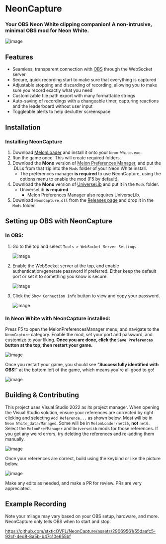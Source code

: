# NeonCapture
### Your OBS Neon White clipping companion! A non-intrusive, minimal OBS mod for Neon White.

![image](https://github.com/stxticOVFL/NeonCapture/assets/29069561/ba5c10cc-8c82-4e68-94c3-549d00cd4d8f)

## Features
- Seamless, transparent connection with [OBS](https://obsproject.com/) through the WebSocket server
- Secure, quick recording start to make sure that everything is captured
- Adjustable stopping and discarding of recording, allowing you to make sure you record exactly what you need
- Customizable file path export with many formattable strings
- Auto-saving of recordings with a changeable timer, capturing reactions and the leaderboard without user input
- Toggleable alerts to help declutter screenspace

  
## Installation
### Installing NeonCapture
1. Download [MelonLoader](https://github.com/LavaGang/MelonLoader/releases/latest) and install it onto your `Neon White.exe`.
2. Run the game once. This will create required folders.
3. Download the **Mono** version of [Melon Preferences Manager](https://github.com/Bluscream/MelonPreferencesManager/releases/latest), and put the .DLLs from that zip into the `Mods` folder of your Neon White install.
    - The preferences manager **is required** to use NeonCapture, using the options menu to enable the mod (F5 by default).
4. Download the **Mono** version of [UniverseLib](https://github.com/sinai-dev/UniverseLib) and put it in the `Mods` folder.
    - UniverseLib **is required**. 
      - Melon Preferences Manager also requires UniverseLib.
5. Download `NeonCapture.dll` from the [Releases page](https://github.com/stxticOVFL/NeonCapture/releases/latest) and drop it in the `Mods` folder.
## Setting up OBS with NeonCapture
### In OBS:
1. Go to the top and select `Tools > WebSocket Server Settings`
    
    ![image](https://github.com/stxticOVFL/NeonCapture/assets/29069561/a36e75b8-c969-4d41-a190-51a868a80787)
2. Enable the WebSocket server at the top, and enable authentication/generate password if preferred. Either keep the default port or set it to something you know is secure.

    ![image](https://github.com/stxticOVFL/NeonCapture/assets/29069561/963ee9f1-9010-4b9a-8406-6b19769905a6)
3. Click the `Show Connection Info` button to view and copy your password.

    ![image](https://github.com/stxticOVFL/NeonCapture/assets/29069561/4ff16df3-376d-4605-854a-c9a66c9e4038)
### In Neon White with NeonCapture installed:
Press F5 to open the MelonPreferencesManager menu, and navigate to the `NeonCapture` category. Enable the mod, set your port and password, and customize to your liking. **Once you are done, click the `Save Preferences` button at the top, then restart your game.**

![image](https://github.com/stxticOVFL/NeonCapture/assets/29069561/3ff7f782-9307-4407-a2e8-7248db235896)

Once you restart your game, you should see "**Successfully identified with OBS!**" at the bottom left of the game, which means you're all good to go!

![image](https://github.com/stxticOVFL/NeonCapture/assets/29069561/a8b25fcb-edc3-46cb-bc4b-5ffb223e7dde)

## Building & Contributing
This project uses Visual Studio 2022 as its project manager. When opening the Visual Studio solution, ensure your references are corrected by right clicking and selecting `Add Reference...` as shown below. 
Most will be in `Neon White_data/Managed`. Some will be in `MelonLoader/net35`, **not** `net6`. Select the `MelonPrefManager` and `UniverseLib` mods for those references. 
If you get any weird errors, try deleting the references and re-adding them manually.

![image](https://github.com/stxticOVFL/NeonCapture/assets/29069561/67c946de-2099-458d-8dec-44e81883e613)

Once your references are correct, build using the keybind or like the picture below.

![image](https://github.com/stxticOVFL/EventTracker/assets/29069561/40a50e46-5fc2-4acc-a3c9-4d4edb8c7d83)

Make any edits as needed, and make a PR for review. PRs are very appreciated.

## Example Recording
Note your milage may vary based on your OBS setup, hardware, and more. NeonCapture only tells OBS when to start and stop.

https://github.com/stxticOVFL/NeonCapture/assets/29069561/55daafc5-92cf-4ed8-8a5b-b47c10e655bf


